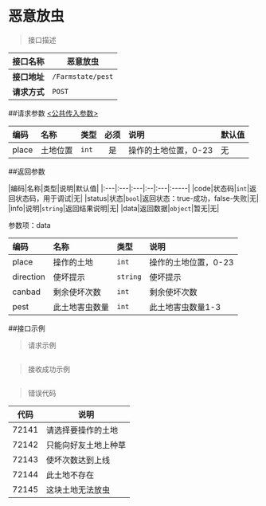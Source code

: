 # 恶意放虫

>接口描述

| 接口名称 | 恶意放虫 |
|----------|--------|
|**接口地址**|```/Farmstate/pest```|
|**请求方式**|```POST```|

##请求参数
[<公共传入参数>](../README.md)  

|编码|名称|类型|必须|说明|默认值|
|:---|:---|:---|:--:|:---|:-----|
|place|土地位置|```int```|是|操作的土地位置，0-23|无|

##返回参数

|编码|名称|类型|说明|默认值|
|:---|:---|:---|:--|:---|:-----|
|code|状态码|```int```|返回状态码，用于调试|无|
|status|状态|```bool```|返回状态：true-成功，false-失败|无|
|info|说明|```string```|返回结果说明|无|
|data|返回数据|```object```|暂无|无|

参数项：data

|编码 |名称|类型|说明|
|:----|:---|:---|:---|
|place|操作的土地|```int```|操作的土地位置，0-23|
|direction|使坏提示|```string```|使坏提示|
|canbad|剩余使坏次数|```int```|剩余使坏次数|
|pest|此土地害虫数量|```int```|此土地害虫数量1-3|


##接口示例

>请求示例

```

```

>接收成功示例

```

```

>错误代码

|代码|说明|
|----|----|
|72141|请选择要操作的土地|
|72142|只能向好友土地上种草|
|72143|使坏次数达到上线|
|72144|此土地不存在|
|72145|这块土地无法放虫|